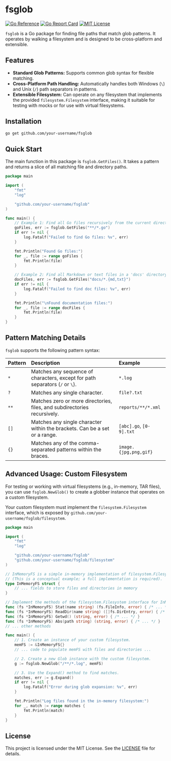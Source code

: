 # fsglob

[![Go Reference](https://pkg.go.dev/badge/github.com/IgorBayerl/fsglob.svg)](https://pkg.go.dev/github.com/IgorBayerl/fsglob)
[![Go Report Card](https://goreportcard.com/badge/github.com/IgorBayerl/fsglob)](https://goreportcard.com/report/github.com/IgorBayerl/fsglob)
[![MIT License](https://img.shields.io/badge/license-MIT-blue.svg)](https://opensource.org/licenses/MIT)

`fsglob` is a Go package for finding file paths that match glob patterns. It operates by walking a filesystem and is designed to be cross-platform and extensible.

## Features

-   **Standard Glob Patterns:** Supports common glob syntax for flexible matching.
-   **Cross-Platform Path Handling:** Automatically handles both Windows (`\`) and Unix (`/`) path separators in patterns.
-   **Extensible Filesystem:** Can operate on any filesystem that implements the provided `filesystem.Filesystem` interface, making it suitable for testing with mocks or for use with virtual filesystems.

## Installation

```bash
go get github.com/your-username/fsglob
```

## Quick Start

The main function in this package is `fsglob.GetFiles()`. It takes a pattern and returns a slice of all matching file and directory paths.

```go
package main

import (
	"fmt"
	"log"

	"github.com/your-username/fsglob"
)

func main() {
	// Example 1: Find all Go files recursively from the current directory.
	goFiles, err := fsglob.GetFiles("**/*.go")
	if err != nil {
		log.Fatalf("Failed to find Go files: %v", err)
	}

	fmt.Println("Found Go files:")
	for _, file := range goFiles {
		fmt.Println(file)
	}

	// Example 2: Find all Markdown or text files in a 'docs' directory.
	docFiles, err := fsglob.GetFiles("docs/*.{md,txt}")
	if err != nil {
		log.Fatalf("Failed to find doc files: %v", err)
	}

	fmt.Println("\nFound documentation files:")
	for _, file := range docFiles {
		fmt.Println(file)
	}
}
```

## Pattern Matching Details

`fsglob` supports the following pattern syntax:

| Pattern | Description                                                               | Example                  |
| :------ | :------------------------------------------------------------------------ | :----------------------- |
| `*`     | Matches any sequence of characters, except for path separators (`/` or `\`). | `*.log`                  |
| `?`     | Matches any single character.                                             | `file?.txt`              |
| `**`    | Matches zero or more directories, files, and subdirectories recursively.  | `reports/**/*.xml`       |
| `[]`    | Matches any single character within the brackets. Can be a set or a range. | `[abc].go`, `[0-9].txt`  |
| `{}`    | Matches any of the comma-separated patterns within the braces.            | `image.{jpg,png,gif}`    |

## Advanced Usage: Custom Filesystem

For testing or working with virtual filesystems (e.g., in-memory, TAR files), you can use `fsglob.NewGlob()` to create a globber instance that operates on a custom filesystem.

Your custom filesystem must implement the `filesystem.Filesystem` interface, which is exposed by `github.com/your-username/fsglob/filesystem`.

```go
package main

import (
	"fmt"
	"log"

	"github.com/your-username/fsglob"
	"github.com/your-username/fsglob/filesystem"
)

// InMemoryFS is a simple in-memory implementation of filesystem.Filesystem.
// (This is a conceptual example; a full implementation is required).
type InMemoryFS struct {
    // ... fields to store files and directories in memory
}

// Implement the methods of the filesystem.Filesystem interface for InMemoryFS...
func (fs *InMemoryFS) Stat(name string) (fs.FileInfo, error) { /* ... */ }
func (fs *InMemoryFS) ReadDir(name string) ([]fs.DirEntry, error) { /* ... */ }
func (fs *InMemoryFS) Getwd() (string, error) { /* ... */ }
func (fs *InMemoryFS) Abs(path string) (string, error) { /* ... */ }
// ... other methods

func main() {
	// 1. Create an instance of your custom filesystem.
	memFS := &InMemoryFS{}
	// ... code to populate memFS with files and directories ...

	// 2. Create a new Glob instance with the custom filesystem.
	g := fsglob.NewGlob("/**/*.log", memFS)

	// 3. Use the Expand() method to find matches.
	matches, err := g.Expand()
	if err != nil {
		log.Fatalf("Error during glob expansion: %v", err)
	}

	fmt.Println("Log files found in the in-memory filesystem:")
	for _, match := range matches {
		fmt.Println(match)
	}
}
```

## License

This project is licensed under the MIT License. See the [LICENSE](LICENSE) file for details.